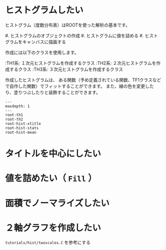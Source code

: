 # ヒストグラムしたい

ヒストグラム（度数分布表）はROOTを使った解析の基本です。


#. ヒストグラムのオブジェクトの作成
#. ヒストグラムに値を詰める
#. ヒストグラムをキャンバスに描画する

作成には以下のクラスを使用します。

:TH1系: １次元ヒストグラムを作成するクラス
:TH2系: ２次元ヒストグラムを作成するクラス
:TH3系: ３次元ヒストグラムを作成するクラス

作成したヒストグラムは、
ある関数（予め定義されている関数、TF1クラスなどで自作した関数）でフィットすることができます。
また、線の色を変更したり、塗りつぶしたりと装飾することができます。


```{toctree}
---
maxdepth: 1
---
root-th1
root-th2
root-hist-xtitle
root-hist-stats
root-hist-mean
```



タイトルを中心にしたい
================================================================================



値を詰めたい（ ``Fill`` ）
================================================================================

面積でノーマライズしたい
================================================================================


２軸グラフを作成したい
================================================================================


``tutorials/hist/twoscales.C`` を参考にする
